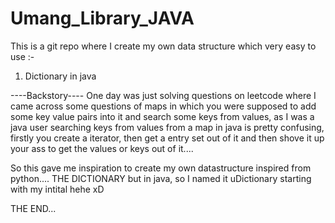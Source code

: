 # Umang_Library_JAVA
This is a git repo where I create my own data structure which very easy to use :-
1) Dictionary in java

----Backstory----
One day was just solving questions on leetcode where I came across some questions of maps in which you were supposed to add some key value pairs
into it and search some keys from values, as I was a java user searching keys from values from a map in java is pretty confusing, firstly you create
a iterator, then get a entry set out of it and then shove it up your ass to get the values or keys out of it....

So this gave me inspiration to create my own datastructure inspired from python.... THE DICTIONARY but in java, so I named it uDictionary starting with
my intital hehe xD

THE END...
